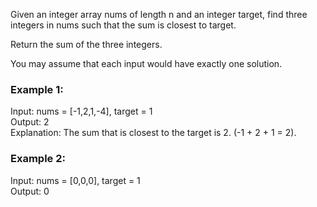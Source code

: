 Given an integer array nums of length n and an integer target, find three integers in nums such that the sum is closest to target.    

Return the sum of the three integers.  
 
You may assume that each input would have exactly one solution.  

 

### Example 1:  

Input: nums = [-1,2,1,-4], target = 1  
Output: 2  
Explanation: The sum that is closest to the target is 2. (-1 + 2 + 1 = 2).  
### Example 2:  

Input: nums = [0,0,0], target = 1  
Output: 0  
